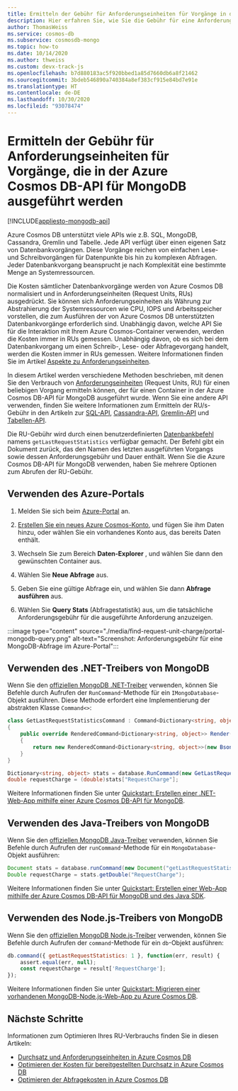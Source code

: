 ```yaml
---
title: Ermitteln der Gebühr für Anforderungseinheiten für Vorgänge in der Azure Cosmos DB-API für MongoDB
description: Hier erfahren Sie, wie Sie die Gebühr für eine Anforderungseinheit (Request Unit, RU) für MongoDB-Abfragen ermitteln, die für einen Azure Cosmos-Container ausgeführt wurden. Sie können das Azure-Portal oder die .NET-, Java- und Node.js-Treiber von MongoDB verwenden.
author: ThomasWeiss
ms.service: cosmos-db
ms.subservice: cosmosdb-mongo
ms.topic: how-to
ms.date: 10/14/2020
ms.author: thweiss
ms.custom: devx-track-js
ms.openlocfilehash: b7d880183ac5f920bbed1a85d7660db6a8f21462
ms.sourcegitcommit: 3bdeb546890a740384a8ef383cf915e84bd7e91e
ms.translationtype: HT
ms.contentlocale: de-DE
ms.lasthandoff: 10/30/2020
ms.locfileid: "93078474"
---
```

# <a name="find-the-request-unit-charge-for-operations-executed-in-azure-cosmos-db-api-for-mongodb"></a>Ermitteln der Gebühr für Anforderungseinheiten für Vorgänge, die in der Azure Cosmos DB-API für MongoDB ausgeführt werden
[!INCLUDE[appliesto-mongodb-api](includes/appliesto-mongodb-api.md)]

Azure Cosmos DB unterstützt viele APIs wie z.B. SQL, MongoDB, Cassandra, Gremlin und Tabelle. Jede API verfügt über einen eigenen Satz von Datenbankvorgängen. Diese Vorgänge reichen von einfachen Lese- und Schreibvorgängen für Datenpunkte bis hin zu komplexen Abfragen. Jeder Datenbankvorgang beansprucht je nach Komplexität eine bestimmte Menge an Systemressourcen.

Die Kosten sämtlicher Datenbankvorgänge werden von Azure Cosmos DB normalisiert und in Anforderungseinheiten (Request Units, RUs) ausgedrückt. Sie können sich Anforderungseinheiten als Währung zur Abstrahierung der Systemressourcen wie CPU, IOPS und Arbeitsspeicher vorstellen, die zum Ausführen der von Azure Cosmos DB unterstützten Datenbankvorgänge erforderlich sind. Unabhängig davon, welche API Sie für die Interaktion mit Ihrem Azure Cosmos-Container verwenden, werden die Kosten immer in RUs gemessen. Unabhängig davon, ob es sich bei dem Datenbankvorgang um einen Schreib-, Lese- oder Abfragevorgang handelt, werden die Kosten immer in RUs gemessen. Weitere Informationen finden Sie im Artikel [Aspekte zu Anforderungseinheiten](request-units.md).

In diesem Artikel werden verschiedene Methoden beschrieben, mit denen Sie den Verbrauch von [Anforderungseinheiten](request-units.md) (Request Units, RU) für einen beliebigen Vorgang ermitteln können, der für einen Container in der Azure Cosmos DB-API für MongoDB ausgeführt wurde. Wenn Sie eine andere API verwenden, finden Sie weitere Informationen zum Ermitteln der RU/s-Gebühr in den Artikeln zur [SQL-API](find-request-unit-charge.md), [Cassandra-API](find-request-unit-charge-cassandra.md), [Gremlin-API](find-request-unit-charge-gremlin.md) und [Tabellen-API](find-request-unit-charge-table.md).

Die RU-Gebühr wird durch einen benutzerdefinierten [Datenbankbefehl](https://docs.mongodb.com/manual/reference/command/) namens `getLastRequestStatistics` verfügbar gemacht. Der Befehl gibt ein Dokument zurück, das den Namen des letzten ausgeführten Vorgangs sowie dessen Anforderungsgebühr und Dauer enthält. Wenn Sie die Azure Cosmos DB-API für MongoDB verwenden, haben Sie mehrere Optionen zum Abrufen der RU-Gebühr.

## <a name="use-the-azure-portal"></a>Verwenden des Azure-Portals

1. Melden Sie sich beim [Azure-Portal](https://portal.azure.com/) an.

1. [Erstellen Sie ein neues Azure Cosmos-Konto](create-mongodb-dotnet.md#create-a-database-account), und fügen Sie ihm Daten hinzu, oder wählen Sie ein vorhandenes Konto aus, das bereits Daten enthält.

1. Wechseln Sie zum Bereich **Daten-Explorer** , und wählen Sie dann den gewünschten Container aus.

1. Wählen Sie **Neue Abfrage** aus.

1. Geben Sie eine gültige Abfrage ein, und wählen Sie dann **Abfrage ausführen** aus.

1. Wählen Sie **Query Stats** (Abfragestatistik) aus, um die tatsächliche Anforderungsgebühr für die ausgeführte Anforderung anzuzeigen.

:::image type="content" source="./media/find-request-unit-charge/portal-mongodb-query.png" alt-text="Screenshot: Anforderungsgebühr für eine MongoDB-Abfrage im Azure-Portal":::

## <a name="use-the-mongodb-net-driver"></a>Verwenden des .NET-Treibers von MongoDB

Wenn Sie den [offiziellen MongoDB .NET-Treiber](https://docs.mongodb.com/ecosystem/drivers/csharp/) verwenden, können Sie Befehle durch Aufrufen der `RunCommand`-Methode für ein `IMongoDatabase`-Objekt ausführen. Diese Methode erfordert eine Implementierung der abstrakten Klasse `Command<>`:

```csharp
class GetLastRequestStatisticsCommand : Command<Dictionary<string, object>>
{
    public override RenderedCommand<Dictionary<string, object>> Render(IBsonSerializerRegistry serializerRegistry)
    {
        return new RenderedCommand<Dictionary<string, object>>(new BsonDocument("getLastRequestStatistics", 1), serializerRegistry.GetSerializer<Dictionary<string, object>>());
    }
}

Dictionary<string, object> stats = database.RunCommand(new GetLastRequestStatisticsCommand());
double requestCharge = (double)stats["RequestCharge"];
```

Weitere Informationen finden Sie unter [Quickstart: Erstellen einer .NET-Web-App mithilfe einer Azure Cosmos DB-API für MongoDB](create-mongodb-dotnet.md).

## <a name="use-the-mongodb-java-driver"></a>Verwenden des Java-Treibers von MongoDB


Wenn Sie den [offiziellen MongoDB Java-Treiber](https://mongodb.github.io/mongo-java-driver/) verwenden, können Sie Befehle durch Aufrufen der `runCommand`-Methode für ein `MongoDatabase`-Objekt ausführen:

```java
Document stats = database.runCommand(new Document("getLastRequestStatistics", 1));
Double requestCharge = stats.getDouble("RequestCharge");
```

Weitere Informationen finden Sie unter [Quickstart: Erstellen einer Web-App mithilfe der Azure Cosmos DB-API für MongoDB und des Java SDK](create-mongodb-java.md).

## <a name="use-the-mongodb-nodejs-driver"></a>Verwenden des Node.js-Treibers von MongoDB

Wenn Sie den [offiziellen MongoDB Node.js-Treiber](https://mongodb.github.io/node-mongodb-native/) verwenden, können Sie Befehle durch Aufrufen der `command`-Methode für ein `db`-Objekt ausführen:

```javascript
db.command({ getLastRequestStatistics: 1 }, function(err, result) {
    assert.equal(err, null);
    const requestCharge = result['RequestCharge'];
});
```

Weitere Informationen finden Sie unter [Quickstart: Migrieren einer vorhandenen MongoDB-Node.js-Web-App zu Azure Cosmos DB](create-mongodb-nodejs.md).

## <a name="next-steps"></a>Nächste Schritte

Informationen zum Optimieren Ihres RU-Verbrauchs finden Sie in diesen Artikeln:

* [Durchsatz und Anforderungseinheiten in Azure Cosmos DB](request-units.md)
* [Optimieren der Kosten für bereitgestellten Durchsatz in Azure Cosmos DB](optimize-cost-throughput.md)
* [Optimieren der Abfragekosten in Azure Cosmos DB](./optimize-cost-reads-writes.md)